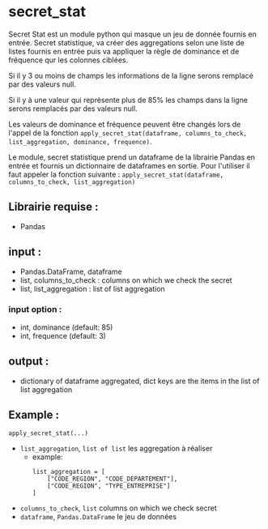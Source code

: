 # secret_stat
Secret Stat est un module python qui masque un jeu de donnée fournis en entrée.
Secret statistique, va créer des aggregations selon une liste de listes fournis en entrée puis va appliquer la règle de dominance et de fréquence qur les colonnes ciblées.

Si il y 3 ou moins de champs les informations de la ligne serons remplacé par des valeurs null. 

Si il y à une valeur qui reprèsente plus de 85% les champs dans la ligne serons remplacés par des valeurs null.

Les valeurs de dominance et fréquence peuvent être changés lors de l'appel de la fonction `apply_secret_stat(dataframe, columns_to_check, list_aggregation, dominance, frequence)`.

Le module, secret statistique prend un dataframe de la librairie Pandas en entrée et fournis un dictionnaire de dataframes en sortie. Pour l'utiliser il faut appeler la fonction suivante : `apply_secret_stat(dataframe, columns_to_check, list_aggregation)`

## Librairie requise :
 - Pandas

## input :
 - Pandas.DataFrame, dataframe
 - list, columns_to_check : columns on which we check the secret
 - list, list_aggregation : list of list aggregation

### input option :
 - int, dominance (default: 85)
 - int, frequence (default: 3)

## output :

 - dictionary of dataframe aggregated, dict keys are the items in the list of list aggregation

## Example :
`apply_secret_stat(...)`
 - `list_aggregation`, `list of list` les aggregation à réaliser
     - example:
        ```
       list_aggregation = [
            ["CODE_REGION", "CODE_DEPARTEMENT"],
            ["CODE_REGION", "TYPE_ENTREPRISE"]
       ]
       ``` 
 - `columns_to_check`, `list` columns on which we check secret
 - `dataframe`, `Pandas.DataFrame` le jeu de données
